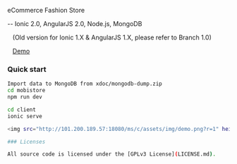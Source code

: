 eCommerce Fashion Store

-- Ionic 2.0, AngularJS 2.0, Node.js, MongoDB

&nbsp;&nbsp;&nbsp;(Old version for Ionic 1.X & AngularJS 1.X, please refer to Branch 1.0)

&nbsp;&nbsp;&nbsp;<a href="#" target="_blank">Demo</a>

### Quick start
```bash
Import data to MongoDB from xdoc/mongodb-dump.zip
cd mobistore
npm run dev

cd client
ionic serve

<img src="http://101.200.189.57:18080/ms/c/assets/img/demo.png?r=1" height="500px" style="margin: 10px auto;">

### Licenses

All source code is licensed under the [GPLv3 License](LICENSE.md).
